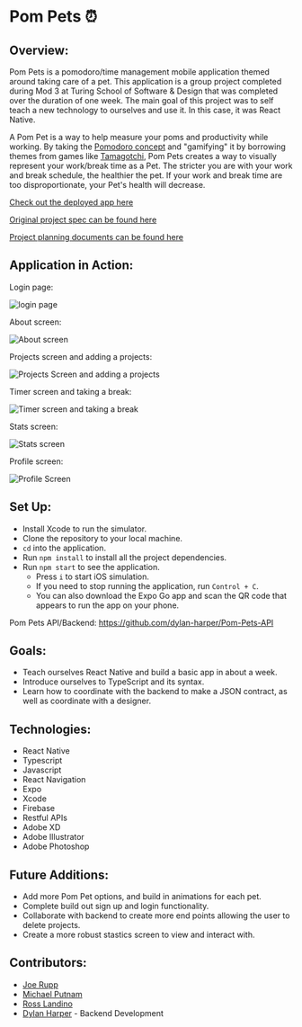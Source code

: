 # Pom Pets ⏰

## Overview:

Pom Pets is a pomodoro/time management mobile application themed around taking care of a pet. This application is a group project completed during Mod 3 at Turing School of Software & Design that was completed over the duration of one week. The main goal of this project was to self teach a new technology to ourselves and use it. In this case, it was React Native.

A Pom Pet is a way to help measure your poms and productivity while working. By taking the [Pomodoro concept](https://todoist.com/productivity-methods/pomodoro-technique) and "gamifying" it by borrowing themes from games like [Tamagotchi](https://en.wikipedia.org/wiki/Tamagotchi), Pom Pets creates a way to visually represent your work/break time as a Pet. The stricter you are with your work and break schedule, the healthier the pet. If your work and break time are too disproportionate, your Pet's health will decrease.

[Check out the deployed app here](https://expo.dev/@mikeputnam713/pom-pets?serviceType=classic&distribution=expo-go)

[Original project spec can be found here](https://frontend.turing.edu/projects/module-3/stretch.html)

[Project planning documents can be found here](https://xd.adobe.com/view/39e8e747-c133-4067-80a9-44808f3b8027-6cbb/)

## Application in Action:

Login page:

![login page](https://media.giphy.com/media/gIxvDMoJAIfpGEqMRL/giphy.gif)

About screen:

![About screen](https://media.giphy.com/media/kWFh3iPyYeJoZGKXWS/giphy.gif)

Projects screen and adding a projects:

![Projects Screen and adding a projects](https://media.giphy.com/media/Ywerw5wjGN9aOYQK5N/giphy.gif)

Timer screen and taking a break:

![Timer screen and taking a break](https://media.giphy.com/media/ZhTHbhwjDhxAhFF8dQ/giphy.gif)

Stats screen:

![Stats screen](https://media.giphy.com/media/2DmhnKhv3G9yekyfct/giphy.gif)

Profile screen:

![Profile Screen](https://media.giphy.com/media/wmm7jREApFfhLmjJQh/giphy.gif)

## Set Up:

- Install Xcode to run the simulator.
- Clone the repository to your local machine.
- `cd` into the application.
- Run `npm install` to install all the project dependencies.
- Run `npm start` to see the application.
  - Press `i` to start iOS simulation.
  - If you need to stop running the application, run `Control + C`.
  - You can also download the Expo Go app and scan the QR code that appears to run the app on your phone.

Pom Pets API/Backend: https://github.com/dylan-harper/Pom-Pets-API

## Goals:

- Teach ourselves React Native and build a basic app in about a week.
- Introduce ourselves to TypeScript and its syntax.
- Learn how to coordinate with the backend to make a JSON contract, as well as coordinate with a designer.

## Technologies:

- React Native
- Typescript
- Javascript
- React Navigation
- Expo
- Xcode
- Firebase
- Restful APIs
- Adobe XD
- Adobe Illustrator
- Adobe Photoshop

## Future Additions:

- Add more Pom Pet options, and build in animations for each pet.
- Complete build out sign up and login functionality.
- Collaborate with backend to create more end points allowing the user to delete projects.
- Create a more robust stastics screen to view and interact with.

## Contributors:

- [Joe Rupp](https://github.com/JoeRupp)
- [Michael Putnam](https://github.com/michaelputnam67)
- [Ross Landino](https://github.com/mrlandino)
- [Dylan Harper](https://github.com/dylan-harper) - Backend Development
